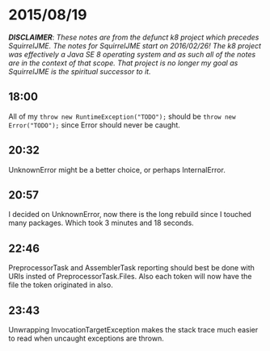 # 2015/08/19

***DISCLAIMER***: _These notes are from the defunct k8 project which_
_precedes SquirrelJME. The notes for SquirrelJME start on 2016/02/26!_
_The k8 project was effectively a Java SE 8 operating system and as such_
_all of the notes are in the context of that scope. That project is no_
_longer my goal as SquirrelJME is the spiritual successor to it._

## 18:00

All of my `throw new RuntimeException("TODO");` should be `throw new
Error("TODO");` since Error should never be caught.

## 20:32

UnknownError might be a better choice, or perhaps InternalError.

## 20:57

I decided on UnknownError, now there is the long rebuild since I touched many
packages. Which took 3 minutes and 18 seconds.

## 22:46

PreprocessorTask and AssemblerTask reporting should best be done with URIs
insted of PreprocessorTask.Files. Also each token will now have the file the
token originated in also.

## 23:43

Unwrapping InvocationTargetException makes the stack trace much easier to read
when uncaught exceptions are thrown.

